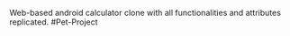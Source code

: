 Web-based android calculator clone with all functionalities and attributes replicated. #Pet-Project
